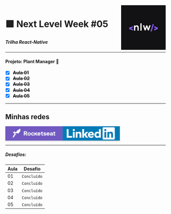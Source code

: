 <img src="./assets/nlw-logo.png" alt="nlw-logo" height="140" align="right"/>

🟪 Next Level Week #05
===================
##### _Trilha React-Native_

---
#### Projeto: Plant Manager 🌼

- [x] ~~**Aula 01**~~
- [x] ~~**Aula 02**~~
- [x] ~~**Aula 03**~~
- [x] ~~**Aula 04**~~
- [x] ~~**Aula 05**~~

---

## Minhas redes

<a href="https://app.rocketseat.com.br/me/jpleopoldino" target="_blank"><img align="left" src="./assets/rocketseat-card.png" alt="Rocketseat" height="45" width="180" style="height: 45px !important; width: 180px !important; box-shadow: 0px 3px 2px 0px rgba(190, 190, 190, 0.5) !important; -webkit-box-shadow: 0px 3px 2px 0px rgba(190, 190, 190, 0.5) !important;" ></a>

<a href="https://www.linkedin.com/in/jpleopoldino/" target="_blank"><img align="center"  src="./assets/linkedin-card.png" alt="Linkedin" height="45" width="180" style="height: 45px !important; width: 180px !important; box-shadow: 0px 3px 2px 0px rgba(190, 190, 190, 0.5) !important; -webkit-box-shadow: 0px 3px 2px 0px rgba(190, 190, 190, 0.5) !important;" ></a>

---

##### Desafios:

| Aula        | Desafio         | 
| ----------- | --------------- |
|01           |`Concluído`      |
|02           |`Concluído`      |
|03           |`Concluído`      |
|04           |`Concluído`      |
|05           |`Concluído`      |

